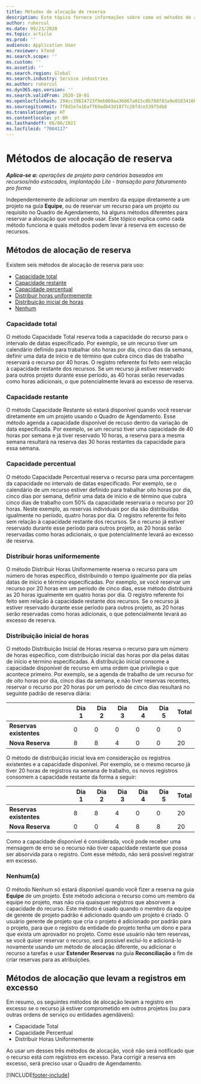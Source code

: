 ```yaml
---
title: Métodos de alocação de reserva
description: Este tópico fornece informações sobre como os métodos de alocação de reserva funcionam no Project Operations.
author: ruhercul
ms.date: 09/23/2020
ms.topic: article
ms.prod: ''
audience: Application User
ms.reviewer: kfend
ms.search.scope: ''
ms.custom: ''
ms.assetid: ''
ms.search.region: Global
ms.search.industry: Service industries
ms.author: ruhercul
ms.dyn365.ops.version: ''
ms.search.validFrom: 2020-10-01
ms.openlocfilehash: 294cc39624723f9eb069aa36067a015c0b708f83a9e0183416655f9bd874fa9a
ms.sourcegitcommit: 7f8d1e7a16af769adb43d1877c28fdce53975db8
ms.translationtype: HT
ms.contentlocale: pt-BR
ms.lasthandoff: 08/06/2021
ms.locfileid: "7004117"
---
```

# <a name="booking-allocation-methods"></a>Métodos de alocação de reserva

_**Aplica-se a:** operações de projeto para cenários baseados em recursos/não estocados, implantação Lite - transação para faturamento pro forma_

Independentemente de adicionar um membro da equipe diretamente a um projeto na guia **Equipe**, ou de reservar um recurso para um projeto ou requisito no Quadro de Agendamento, há alguns métodos diferentes para reservar a alocação que você pode usar. Este tópico explica como cada método funciona e quais métodos podem levar à reserva em excesso de recursos.

## <a name="booking-allocation-methods"></a>Métodos de alocação de reserva

Existem seis métodos de alocação de reserva para uso:

- [Capacidade total](#full)
- [Capacidade restante](#remaining)
- [Capacidade percentual](#percentage)
- [Distribuir horas uniformemente](#evenly)
- [Distribuição inicial de horas](#front)
- [Nenhum](#none)

### <a name="full-capacity"></a><a name="full"></a>Capacidade total 
O método Capacidade Total reserva toda a capacidade do recurso para o intervalo de datas especificado. Por exemplo, se um recurso tiver um calendário definido para trabalhar oito horas por dia, cinco dias da semana, definir uma data de início e de término que cubra cinco dias de trabalho reservará o recurso por 40 horas. O registro referente foi feito sem relação à capacidade restante dos recursos. Se um recurso já estiver reservado para outros projeto durante esse período, as 40 horas serão reservadas como horas adicionais, o que potencialmente levará ao excesso de reserva.

### <a name="remaining-capacity"></a><a name="remaining"></a>Capacidade restante
O método Capacidade Restante só estará disponível quando você reservar diretamente em um projeto usando o Quadro de Agendamento. Esse método agenda a capacidade disponível de recuso dentro da variação de data especificada. Por exemplo, se um recurso tiver uma capacidade de 40 horas por semana e já tiver reservado 10 horas, a reserva para a mesma semana resultará na reserva das 30 horas restantes da capacidade para essa semana.

### <a name="percentage-capacity"></a><a name="percentage"></a>Capacidade percentual
O método Capacidade Percentual reserva o recurso para uma porcentagem da capacidade no intervalo de datas especificado. Por exemplo, se o calendário de um recurso estiver definido para trabalhar oito horas por dia, cinco dias por semana, definir uma data de início e de término que cubra cinco dias de trabalho com 50% da capacidade reservaria o recurso por 20 horas. Neste exemplo, as reservas individuais por dia são distribuídas igualmente no período, quatro horas por dia. O registro referente foi feito sem relação à capacidade restante dos recursos. Se o recurso já estiver reservado durante esse período para outros projeto, as 20 horas serão reservadas como horas adicionais, o que potencialmente levará ao excesso de reserva.

### <a name="evenly-distribute-hours"></a><a name="evenly"></a>Distribuir horas uniformemente
O método Distribuir Horas Uniformemente reserva o recurso para um número de horas específico, distribuindo o tempo igualmente por dia pelas datas de início e término especificadas. Por exemplo, se você reservar um recurso por 20 horas em um período de cinco dias, esse método distribuirá as 20 horas igualmente em quatro horas por dia. O registro referente foi feito sem relação à capacidade restante dos recursos. Se o recurso já estiver reservado durante esse período para outros projeto, as 20 horas serão reservadas como horas adicionais, o que potencialmente levará ao excesso de reserva.

### <a name="front-load-hours"></a><a name="front"></a>Distribuição inicial de horas
O método Distribuição Inicial de Horas reserva o recurso para um número de horas específico, com distribuição inicial das horas por dia pelas datas de início e término especificadas. A distribuição inicial consome a capacidade disponível de recurso em uma ordem que privilegia o que acontece primeiro. Por exemplo, se a agenda de trabalho de um recurso for de oito horas por dia, cinco dias da semana, e não tiver reservas recentes, reservar o recurso por 20 horas por um período de cinco dias resultará no seguinte padrão de reserva diária: 

|                           |    Dia 1    |    Dia 2    |    Dia 3    |    Dia 4    |    Dia 5    |    Total    |
|---------------------------|-------------|-------------|-------------|-------------|-------------|-------------|
|    **Reservas existentes**    |    0        |    0        |    0        |    0        |    0        |    0        |
|    **Nova Reserva**          |    8        |    8        |    4        |    0        |    0        |    20       |

O método de distribuição inicial leva em consideração os registros existentes e a capacidade disponível. Por exemplo, se o mesmo recurso já tiver 20 horas de registros na semana de trabalho, os novos registros consomem a capacidade restante da forma a seguir:

|                     | Dia 1 | Dia 2 | Dia 3 | Dia 4 | Dia 5 | Total |
|---------------------|-------|-------|-------|-------|-------|-------|
| **Reservas existentes** | 8     | 8     | 4     | 0     | 0     | 20    |
| **Nova Reserva**       | 0     | 0     | 4     | 8     | 8     | 20    |

Como a capacidade disponível é considerada, você pode receber uma mensagem de erro se o recurso não tiver capacidade restante que possa ser absorvida para o registro. Com esse método, não será possível registrar em excesso.

### <a name="none"></a><a name="none"></a>Nenhum(a)
O método Nenhum só estará disponível quando você fizer a reserva na guia **Equipe** de um projeto. Este método adiciona o recurso como um membro da equipe no projeto, mas não cria quaisquer registros que absorvem a capacidade do recurso. Este método é usado quando o membro da equipe de gerente de projeto padrão é adicionado quando um projeto é criado. O usuário gerente de projeto que cria o projeto é adicionado por padrão para o projeto, para que o registro da entidade do projeto tenha um dono e para que exista um aprovador no projeto. Como esse usuário não tem reservas, se você quiser reservar o recurso, será possível excluí-lo e adicioná-lo novamente usando um método de alocação diferente, ou adicionar o recurso a tarefas e usar **Estender Reservas** na guia **Reconciliação** a fim de criar reservas para as atribuições.

## <a name="allocation-methods-that-lead-to-overbooking"></a>Métodos de alocação que levam a registros em excesso
Em resumo, os seguintes métodos de alocação levam a registro em excesso se o recurso já estiver comprometido em outros projetos (ou para outras ordens de serviço ou entidades agendáveis):

- Capacidade Total
- Capacidade Percentual
- Distribuir Horas Uniformemente

Ao usar um desses três métodos de alocação, você não será notificado que o recurso está com registros em excesso. Para corrigir a reserva em excesso, será preciso usar o Quadro de Agendamento.


[!INCLUDE[footer-include](../includes/footer-banner.md)]